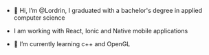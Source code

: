- 👋 Hi, I’m @Lordrin, I graduated with a bachelor's degree in applied computer science

- I am working with React, Ionic and Native mobile applications
- 🌱 I’m currently learning c++ and OpenGL

<!---
- 💞️ I’m looking to collaborate on ...
- 📫 How to reach me ...
- 𝙸’𝚖 𝚌𝚞𝚛𝚛𝚎𝚗𝚝𝚕𝚢 looking for opportunities as a Junior Developer
--->

<!---
Lordrin/Lordrin is a ✨ special ✨ repository because its `README.md` (this file) appears on your GitHub profile.
You can click the Preview link to take a look at your changes.
--->
